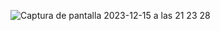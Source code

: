 ![Captura de pantalla 2023-12-15 a las 21 23 28](https://github.com/Angel-M-R/framer-motion-project/assets/16781447/604b878f-af53-4a8b-a337-1111afe1d878)
